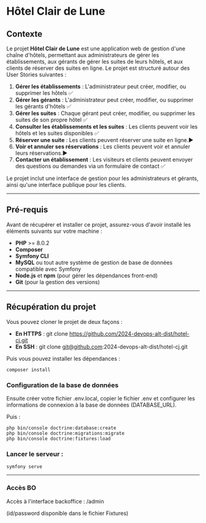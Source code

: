 # Hôtel Clair de Lune

## Contexte
Le projet **Hôtel Clair de Lune** est une application web de gestion d'une chaîne d'hôtels, permettant aux administrateurs de gérer les établissements, aux gérants de gérer les suites de leurs hôtels, et aux clients de réserver des suites en ligne. Le projet est structuré autour des User Stories suivantes :

1. **Gérer les établissements** : L'administrateur peut créer, modifier, ou supprimer les hôtels ✅
2. **Gérer les gérants** : L'administrateur peut créer, modifier, ou supprimer les gérants d'hôtels ✅
3. **Gérer les suites** : Chaque gérant peut créer, modifier, ou supprimer les suites de son propre hôtel ✅
4. **Consulter les établissements et les suites** : Les clients peuvent voir les hôtels et les suites disponibles ✅
5. **Réserver une suite** : Les clients peuvent réserver une suite en ligne.▶️
6. **Voir et annuler ses réservations** : Les clients peuvent voir et annuler leurs réservations.▶️
7. **Contacter un établissement** : Les visiteurs et clients peuvent envoyer des questions ou demandes via un formulaire de contact ✅

Le projet inclut une interface de gestion pour les administrateurs et gérants, ainsi qu'une interface publique pour les clients.

---

## Pré-requis
Avant de récupérer et installer ce projet, assurez-vous d'avoir installé les éléments suivants sur votre machine :

- **PHP** >= 8.0.2
- **Composer**
- **Symfony CLI**
- **MySQL** ou tout autre système de gestion de base de données compatible avec Symfony
- **Node.js** et **npm** (pour gérer les dépendances front-end)
- **Git** (pour la gestion des versions)

---

## Récupération du projet
Vous pouvez cloner le projet de deux façons :
- **En HTTPS** : git clone https://github.com/2024-devops-alt-dist/hotel-cj.git
- **En SSH** : git clone git@github.com:2024-devops-alt-dist/hotel-cj.git

Puis vous pouvez installer les dépendances :
```
composer install
```

### Configuration de la base de données
Ensuite créer votre fichier .env.local, copier le fichier .env et configurer les informations de connexion à la base de données (DATABASE_URL).

Puis :
```
php bin/console doctrine:database:create
php bin/console doctrine:migrations:migrate
php bin/console doctrine:fixtures:load
```

### Lancer le serveur :
```
symfony serve
```

--- 
### Accès BO 
Accès à l'interface backoffice : /admin

(id/password disponible dans le fichier Fixtures)
